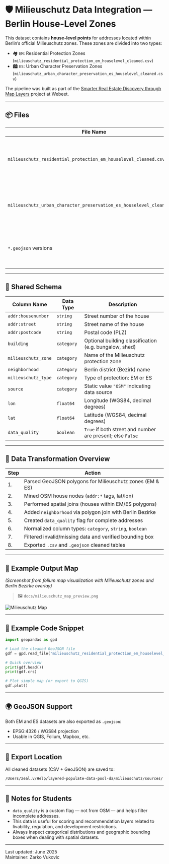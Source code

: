 # 🛡️ Milieuschutz Data Integration — Berlin House-Level Zones

This dataset contains **house-level points** for addresses located within Berlin’s official Milieuschutz zones. These zones are divided into two types:

- 🏘️ `EM`: Residential Protection Zones (`milieuschutz_residential_protection_em_houselevel_cleaned.csv`)
- 🏙️ `ES`: Urban Character Preservation Zones (`milieuschutz_urban_character_preservation_es_houselevel_cleaned.csv`)

The pipeline was built as part of the [Smarter Real Estate Discovery through Map Layers](https://...) project at Webeet.

---

## 📦 Files

| File Name | Description |
|-----------|-------------|
| `milieuschutz_residential_protection_em_houselevel_cleaned.csv` | Cleaned house-level addresses in Residential Protection Zones (EM) |
| `milieuschutz_urban_character_preservation_es_houselevel_cleaned.csv` | Cleaned house-level addresses in Urban Character Preservation Zones (ES) |
| `*.geojson` versions | Contain the same data with WGS84 geometry for GIS applications |

---

## 📐 Shared Schema

| Column Name         | Data Type | Description                                             |
|---------------------|-----------|---------------------------------------------------------|
| `addr:housenumber`  | `string`  | Street number of the house                              |
| `addr:street`       | `string`  | Street name of the house                                |
| `addr:postcode`     | `string`  | Postal code (PLZ)                                       |
| `building`          | `category`| Optional building classification (e.g. bungalow, shed)  |
| `milieuschutz_zone` | `category`| Name of the Milieuschutz protection zone                |
| `neighborhood`      | `category`| Berlin district (Bezirk) name                           |
| `milieuschutz_type` | `category`| Type of protection: EM or ES                            |
| `source`            | `category`| Static value `"OSM"` indicating data source             |
| `lon`               | `float64` | Longitude (WGS84, decimal degrees)                      |
| `lat`               | `float64` | Latitude (WGS84, decimal degrees)                       |
| `data_quality`      | `boolean` | `True` if both street and number are present; else `False` |

---

## 🔄 Data Transformation Overview

| Step | Action |
|------|--------|
| 1. | Parsed GeoJSON polygons for Milieuschutz zones (EM & ES) |
| 2. | Mined OSM house nodes (`addr:*` tags, lat/lon) |
| 3. | Performed spatial joins (houses within EM/ES polygons) |
| 4. | Added `neighborhood` via polygon join with Berlin Bezirke |
| 5. | Created `data_quality` flag for complete addresses |
| 6. | Normalized column types: `category`, `string`, `boolean` |
| 7. | Filtered invalid/missing data and verified bounding box |
| 8. | Exported `.csv` and `.geojson` cleaned tables |

---

## 📸 Example Output Map

_(Screenshot from folium map visualization with Milieuschutz zones and Berlin Bezirke overlay)_

> 🖼️ `docs/milieuschutz_map_preview.png`

![Milieuschutz Map](docs/milieuschutz_map_preview.png)

---

## 🧪 Example Code Snippet

```python
import geopandas as gpd

# Load the cleaned GeoJSON file
gdf = gpd.read_file("milieuschutz_residential_protection_em_houselevel_cleaned.geojson")

# Quick overview
print(gdf.head())
print(gdf.crs)

# Plot simple map (or export to QGIS)
gdf.plot()
```

---

## 🌍 GeoJSON Support

Both EM and ES datasets are also exported as `.geojson`:
- EPSG:4326 / WGS84 projection
- Usable in QGIS, Folium, Mapbox, etc.

---

## 📁 Export Location

All cleaned datasets (CSV + GeoJSON) are saved to:

`/Users/zeal.v/Help/layered-populate-data-pool-da/milieuschutz/sources/`

---

## 🧠 Notes for Students

- `data_quality` is a custom flag — not from OSM — and helps filter incomplete addresses.
- This data is useful for scoring and recommendation layers related to livability, regulation, and development restrictions.
- Always inspect categorical distributions and geographic bounding boxes when dealing with spatial datasets.

---

Last updated: June 2025  
Maintainer: Zarko Vukovic  
